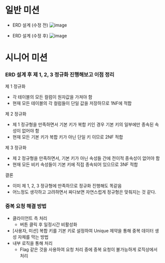 # 일반 미션
- ERD 설계 (수정 전)
![image](https://github.com/user-attachments/assets/3cb8ddbf-5310-4d28-9c64-9449375de116)

- ERD 설계 (수정 후)
![image](https://github.com/user-attachments/assets/5187ecfa-09fa-4e76-b1f4-cf4edf1d8230)


# 시니어 미션
### ERD 설계 후 제 1, 2, 3 정규화 진행해보고 이점 정리

제 1 정규화
- 각 테이블의 모든 컬럼이 원자값을 가져야 함
- 현재 모든 테이블의 각 컬럼들이 단일 값을 저장하므로 1NF에 적합

제 2 정규화
- 제 1 정규형을 만족하면서 기본 키가 복합 키인 경우 기본 키의 일부에만 종속된 속성이 없어야 함
- 현재 모든 기본 키가 복합 키가 아닌 단일 키 이므로 2NF 적합

제 3 정규화
- 제 2 정규형을 만족하면서, 기본 키가 아닌 속성들 간에 전이적 종속성이 없어야 함
- 현재 모든 비키 속성들이 기본 키에 직접 종속되어 있으므로 3NF 적합

결론
- 이미 제 1, 2, 3 정규형에 만족하므로 정규화 진행해도 똑같음
- 어느정도 생각하고 고려하면서 짜다보면 자연스럽게 정규형은 맞춰지는 것 같다.

### 중복 요청 해결 방법
- 클라이언트 측 처리
  - 버튼 클릭 후 일정시간 비활성화
- [사용자, 미션] 복합 키를 기본 키로 설정하여 Unique 제약을 통해 중복 데이터 생성 자체를 막는 방법
- 내부 로직을 통해 처리
  - Flag 같은 것을 사용하여 요청 처리 중에 중복 요청이 불가능하게 로직상에서 처리
